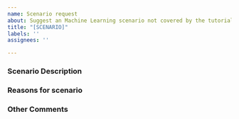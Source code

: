 ```yaml
---
name: Scenario request
about: Suggest an Machine Learning scenario not covered by the tutorials
title: "[SCENARIO]"
labels: ''
assignees: ''

---
```


### Scenario Description
<!--- Describe your scenario in detail -->

### Reasons for scenario
<!---  Outline core reasons why the scenario should be covered -->

### Other Comments